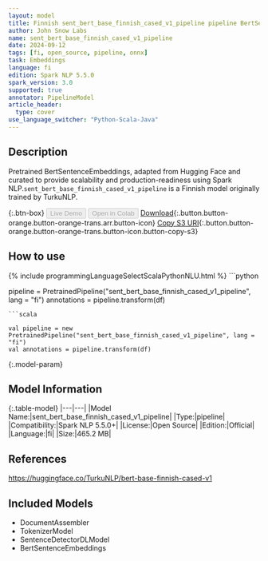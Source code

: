 ```yaml
---
layout: model
title: Finnish sent_bert_base_finnish_cased_v1_pipeline pipeline BertSentenceEmbeddings from TurkuNLP
author: John Snow Labs
name: sent_bert_base_finnish_cased_v1_pipeline
date: 2024-09-12
tags: [fi, open_source, pipeline, onnx]
task: Embeddings
language: fi
edition: Spark NLP 5.5.0
spark_version: 3.0
supported: true
annotator: PipelineModel
article_header:
  type: cover
use_language_switcher: "Python-Scala-Java"
---
```


## Description

Pretrained BertSentenceEmbeddings, adapted from Hugging Face and curated to provide scalability and production-readiness using Spark NLP.`sent_bert_base_finnish_cased_v1_pipeline` is a Finnish model originally trained by TurkuNLP.

{:.btn-box}
<button class="button button-orange" disabled>Live Demo</button>
<button class="button button-orange" disabled>Open in Colab</button>
[Download](https://s3.amazonaws.com/auxdata.johnsnowlabs.com/public/models/sent_bert_base_finnish_cased_v1_pipeline_fi_5.5.0_3.0_1726119533732.zip){:.button.button-orange.button-orange-trans.arr.button-icon}
[Copy S3 URI](s3://auxdata.johnsnowlabs.com/public/models/sent_bert_base_finnish_cased_v1_pipeline_fi_5.5.0_3.0_1726119533732.zip){:.button.button-orange.button-orange-trans.button-icon.button-copy-s3}

## How to use



<div class="tabs-box" markdown="1">
{% include programmingLanguageSelectScalaPythonNLU.html %}
```python

pipeline = PretrainedPipeline("sent_bert_base_finnish_cased_v1_pipeline", lang = "fi")
annotations =  pipeline.transform(df)   

```
```scala

val pipeline = new PretrainedPipeline("sent_bert_base_finnish_cased_v1_pipeline", lang = "fi")
val annotations = pipeline.transform(df)

```
</div>

{:.model-param}
## Model Information

{:.table-model}
|---|---|
|Model Name:|sent_bert_base_finnish_cased_v1_pipeline|
|Type:|pipeline|
|Compatibility:|Spark NLP 5.5.0+|
|License:|Open Source|
|Edition:|Official|
|Language:|fi|
|Size:|465.2 MB|

## References

https://huggingface.co/TurkuNLP/bert-base-finnish-cased-v1

## Included Models

- DocumentAssembler
- TokenizerModel
- SentenceDetectorDLModel
- BertSentenceEmbeddings